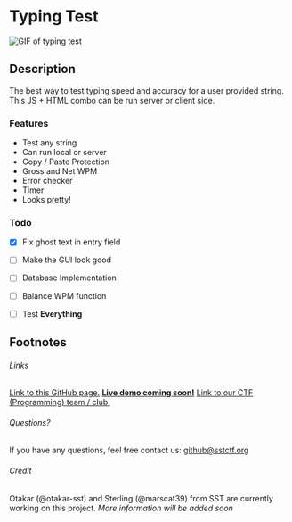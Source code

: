 # Typing Test
![GIF of typing test](https://github.com/SST-CTF/typing-test/blob/master/Documentation/Nov-03-2016%2013-08-45.gif?raw=true)
## Description
The best way to test typing speed and accuracy for a user provided string. This JS + HTML combo can be run server or client side.
### Features
- Test any string
- Can run local or server
- Copy / Paste Protection
- Gross and Net WPM
- Error checker
- Timer
- Looks pretty!

### Todo
- [x] Fix ghost text in entry field
- [ ] Make the GUI look good
- [ ] Database Implementation
- [ ] Balance WPM function
- [ ] Test **Everything**


## Footnotes
###### Links
[Link to this GitHub page.](https://github.com/SST-CTF/typing-test)
[**Live demo coming soon!**](https://github.com/SST-CTF/typing-test)
[Link to our CTF (Programming) team / club.](http://sstctf.org)
###### Questions?
If you have any questions, feel free contact us: github@sstctf.org
###### Credit
Otakar (@otakar-sst) and Sterling (@marscat39) from SST are currently working on this project. *More information will be added soon*
